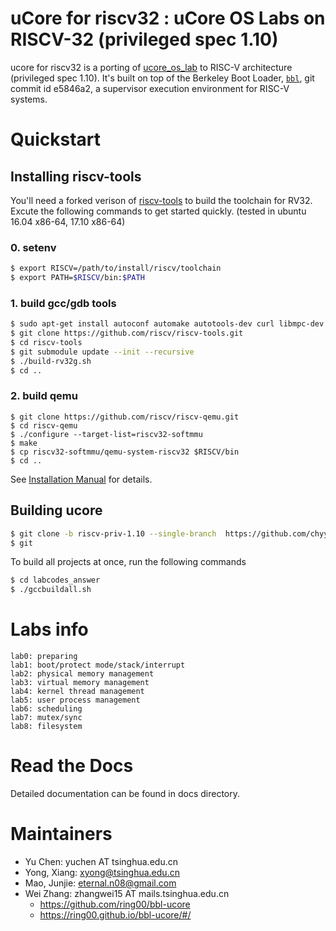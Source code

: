 # uCore for riscv32 : uCore OS Labs on RISCV-32 (privileged spec 1.10)

ucore for riscv32 is a porting of [ucore_os_lab](https://github.com/chyyuu/ucore_os_lab.git) to RISC-V architecture (privileged spec 1.10). It's built on top of the Berkeley Boot Loader, [`bbl`](https://github.com/riscv/riscv-pk.git), git commit id e5846a2,  a supervisor execution environment for RISC-V systems.

# Quickstart

## Installing riscv-tools

You'll need a forked verison of [riscv-tools](https://github.com/riscv/riscv-tools) to build the toolchain for RV32. Excute the following commands to get started quickly. (tested in ubuntu 16.04 x86-64, 17.10 x86-64)

### 0. setenv
```bash
$ export RISCV=/path/to/install/riscv/toolchain
$ export PATH=$RISCV/bin:$PATH
```

### 1. build gcc/gdb tools 
```bash
$ sudo apt-get install autoconf automake autotools-dev curl libmpc-dev libmpfr-dev libgmp-dev gawk build-essential bison flex texinfo gperf libtool patchutils bc zlib1g-dev
$ git clone https://github.com/riscv/riscv-tools.git
$ cd riscv-tools
$ git submodule update --init --recursive
$ ./build-rv32g.sh
$ cd ..
```

### 2. build qemu

```
$ git clone https://github.com/riscv/riscv-qemu.git
$ cd riscv-qemu
$ ./configure --target-list=riscv32-softmmu
$ make
$ cp riscv32-softmmu/qemu-system-riscv32 $RISCV/bin
$ cd ..
```

See [Installation Manual](https://github.com/ring00/riscv-tools#the-risc-v-gcc-toolchain-installation-manual) for details.

## Building ucore

```bash
$ git clone -b riscv-priv-1.10 --single-branch  https://github.com/chyyuu/ucore_os_lab.git
$ git 
```

To build all projects at once, run the following commands

```bash
$ cd labcodes_answer
$ ./gccbuildall.sh
```


# Labs info
```
lab0: preparing
lab1: boot/protect mode/stack/interrupt
lab2: physical memory management
lab3: virtual memory management
lab4: kernel thread management
lab5: user process management
lab6: scheduling
lab7: mutex/sync
lab8: filesystem
```

# Read the Docs

Detailed documentation can be found in docs directory.

# Maintainers
- Yu Chen: yuchen AT tsinghua.edu.cn
- Yong, Xiang: xyong@tsinghua.edu.cn
- Mao, Junjie: eternal.n08@gmail.com
- Wei Zhang:  zhangwei15 AT mails.tsinghua.edu.cn
  - https://github.com/ring00/bbl-ucore
  - https://ring00.github.io/bbl-ucore/#/

